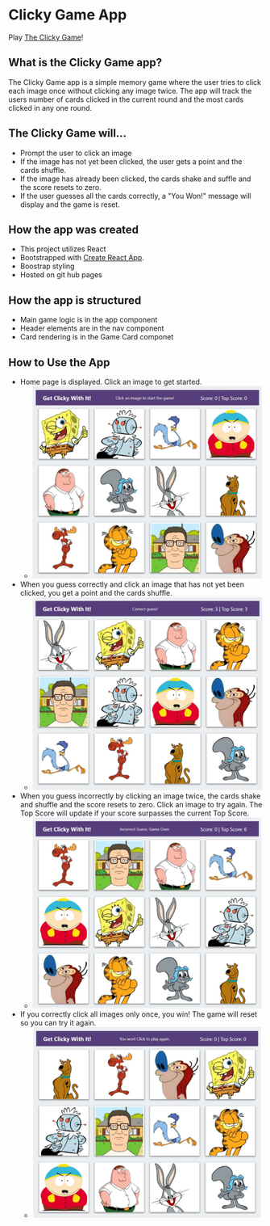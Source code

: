 # Clicky Game App
Play [The Clicky Game](https://kknape.github.io/clicky-game)!

## What is the Clicky Game app?
The Clicky Game app is a simple memory game where the user tries to click each image once without clicking any image twice. The app will track the users number of cards clicked in the current round and the most cards clicked in any one round.

## The Clicky Game will...

- Prompt the user to click an image
- If the image has not yet been clicked, the user gets a point and the cards shuffle.
- If the image has already been clicked, the cards shake and suffle and the score resets to zero.
- If the user guesses all the cards correctly, a "You Won!" message will display and the game is reset.

## How the app was created

- This project utilizes React
- Bootstrapped with [Create React App](https://github.com/facebook/create-react-app).
- Boostrap styling
- Hosted on git hub pages

## How the app is structured

- Main game logic is in the app component
- Header elements are in the nav component
- Card rendering is in the Game Card componet

## How to Use the App

- Home page is displayed. Click an image to get started.
  - ![User Selects Prompt](https://github.com/kknape/clicky-game/blob/master/images/Start_Game.png)
- When you guess correctly and click an image that has not yet been clicked, you get a point and the cards shuffle.
  - ![User Selects Prompt](https://github.com/kknape/clicky-game/blob/master/images/Guess_correct.png)
- When you guess incorrectly by clicking an image twice, the cards shake and shuffle and the score resets to zero. Click an image to try again. The Top Score will update if your score surpasses the current Top Score.
  - ![User Selects Prompt](https://github.com/kknape/clicky-game/blob/master/images/Guess_incorrect.png)
- If you correctly click all images only once, you win! The game will reset so you can try it again.
  - ![User Selects Prompt](https://github.com/kknape/clicky-game/blob/master/images/Win_Game.png)
